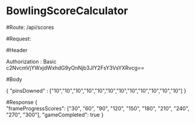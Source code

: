 # BowlingScoreCalculator

#Route: /api/scores

#Request: 

#Header

Authorization : Basic c2NvcmVjYWxjdWxhdG9yOnNjb3JlY2FsY3VsYXRvcg==
 
 #Body
 
  {
    "pinsDowned" : ["10","10","10","10","10","10","10","10","10","10","10","10"]
  }
  
  #Response
  {  
   "frameProgressScores": ["30", "60", "90", "120", "150", "180", "210", "240", "270", "300"],
   "gameCompleted": true
}
  
